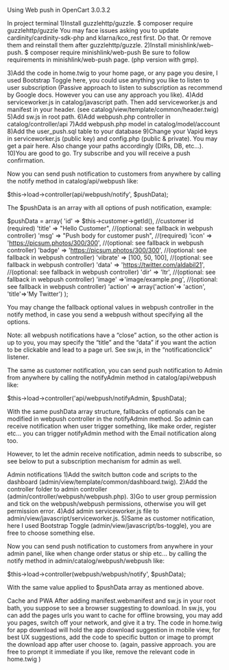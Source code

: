 Using Web push in OpenCart 3.0.3.2

In project terminal
1)Install guzzlehttp/guzzle.
$ composer require guzzlehttp/guzzle
You may face issues asking you to update cardinity/cardinity-sdk-php and klarna/kco_rest first. Do that. Or remove them and reinstall them after guzzlehttp/guzzle.
2)Install minishlink/web-push.
$ composer require minishlink/web-push
Be sure to follow requirements in minishlink/web-push page. (php version with gmp).

3)Add the code in home.twig to your home page, or any page you desire, I used Bootstrap Toggle here, you could use anything you like to listen to user subscription (Passive approach to listen to subscription as recommend by Google docs. However you can use any approach you like).
4)Add serviceworker.js in catalog/javascript path. Then add serviceworker.js and manifest in your header. (see catalog/view/template/common/header.twig)
5)Add sw.js in root path.
6)Add webpush.php controller in catalog/controller/api
7)Add webpush.php model in catalog/model/account
8)Add the user_push.sql table to your database
9)Change your Vapid keys in serviceworker.js (public key) and config.php (public & private). You may get a pair here. Also change your paths accordingly (DIRs, DB, etc...).
10)You are good to go. Try subscribe and you will receive a push confirmation.

Now you can send push notification to customers from anywhere by calling the notify method in catalog/api/webpush like:

$this->load->controller(api/webpush/notify', $pushData);

The \$pushData is an array with all options of push notification, example:

$pushData = array(
            'id' => $this->customer->getId(), //customer id (required)
'title' => "Hello Customer", //(optional: see fallback in webpush controller)
'msg' => "Push body for customer push", //(required)
'icon' => 'https://picsum.photos/300/300', //(optional: see fallback in webpush controller)
'badge' => 'https://picsum.photos/300/300', //(optional: see fallback in webpush controller)
'vibrate' => [100, 50, 100], //(optional: see fallback in webpush controller)
'data' => 'https://twitter.com/aldabil21', //(optional: see fallback in webpush controller)
'dir' => 'ltr', //(optional: see fallback in webpush controller)
'image' =>'image/example.png', //(optional: see fallback in webpush controller)
'action' => array('action'=> 'action', 'title'=>'My Twitter')
);

You may change the fallback optional values in webpush controller in the notify method, in case you send a webpush without specifying all the options.

Note: all webpush notifications have a “close” action, so the other action is up to you, you may specify the “title” and the “data” if you want the action to be clickable and lead to a page url. See sw.js, in the “notificationclick” listener.

The same as customer notification, you can send push notification to Admin from anywhere by calling the notifyAdmin method in catalog/api/webpush like:

$this->load->controller('api/webpush/notifyAdmin, $pushData);

With the same pushData array structure, fallbacks of optionals can be modified in webpush controller in the notifyAdmin method. So admin can receive notification when user trigger something, like make order, register etc... you can trigger notifyAdmin method with the Email notification along too.

However, to let the admin receive notification, admin needs to subscribe, so see below to put a subscription mechanism for admin as well.

Admin notifications
1)Add the switch button code and scripts to the dashboard (admin/view/template/common/dashboard.twig).
2)Add the controller folder to admin controller (admin/controller/webpush/webpush.php).
3)Go to user group permission and tick on the webpush/webpush permissions, otherwise you will get permission error.
4)Add admin serviceworker.js file to admin/view/javascript/serviceworker.js.
5)Same as customer notification, here I used Bootstrap Toggle (admin/view/javascript/bs-toggle), you are free to choose something else.

Now you can send push notification to customers from anywhere in your admin panel, like when change order status or ship etc... by calling the notify method in admin/catalog/webpush/webpush like:

$this->load->controller(webpush/webpush/notify', $pushData);

With the same value applied to \$pushData array as mentioned above.

Cache and PWA
After adding manifest.webmanifest and sw.js in your root bath, you suppose to see a browser suggesting to download. In sw.js, you can add the pages urls you want to cache for offline browsing, you may add you pages, switch off your network, and give it a try.
The code in home.twig for app download will hold the app download suggestion in mobile view, for best UX suggestions, add the code to specific button or image to prompt the download app after user choose to. (again, passive approach. you are free to prompt it immediate if you like, remove the relevant code in home.twig )
